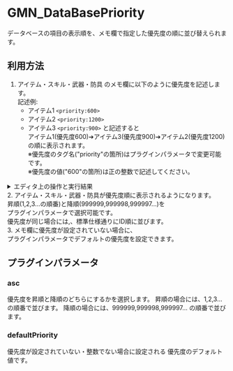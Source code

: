 # GMN_DataBasePriority

データベースの項目の表示順を、メモ欄で指定した優先度の順に並び替えられます。

## 利用方法

1. アイテム・スキル・武器・防具 のメモ欄に以下のように優先度を記述します。<br>
  記述例:
    - アイテム1 `<priority:600>`
    - アイテム2 `<priority:1200>`
    - アイテム3 `<priority:900>`
  と記述すると<br>
  アイテム1(優先度600)➔アイテム3(優先度900)➔アイテム2(優先度1200)<br>
  の順に表示されます。<br>
  ※優先度のタグ名("priority"の箇所)はプラグインパラメータで変更可能です。<br>
  ※優先度の値("600"の箇所)は正の整数で記述してください。<br>
  <details>
  <summary>エディタ上の操作と実行結果</summary>

  ![example.1.jpg](GMN_DataBasePriority/example.1.jpg)![example.2.jpg](GMN_DataBasePriority/example.2.jpg)
  ![example.3.jpg](GMN_DataBasePriority/example.3.jpg)![example.4.jpg](GMN_DataBasePriority/example.4.jpg)
  
  </details>
2. アイテム・スキル・武器・防具が優先度順に表示されるようになります。<br>
  昇順(1,2,3...の順番)と降順(999999,999998,999997...)を<br>
  プラグインパラメータで選択可能です。<br>
  優先度が同じ場合には,、標準仕様通りにID順に並びます。<br>
3. メモ欄に優先度が設定されていない場合に、<br>
  プラグインパラメータでデフォルトの優先度を設定できます。<br>

## プラグインパラメータ

### asc
優先度を昇順と降順のどちらにするかを選択します。
昇順の場合には、1,2,3...の順番で並びます。
降順の場合には、999999,999998,999997...
の順番で並びます。

### defaultPriority
優先度が設定されていない・整数でない場合に設定される
優先度のデフォルト値です。